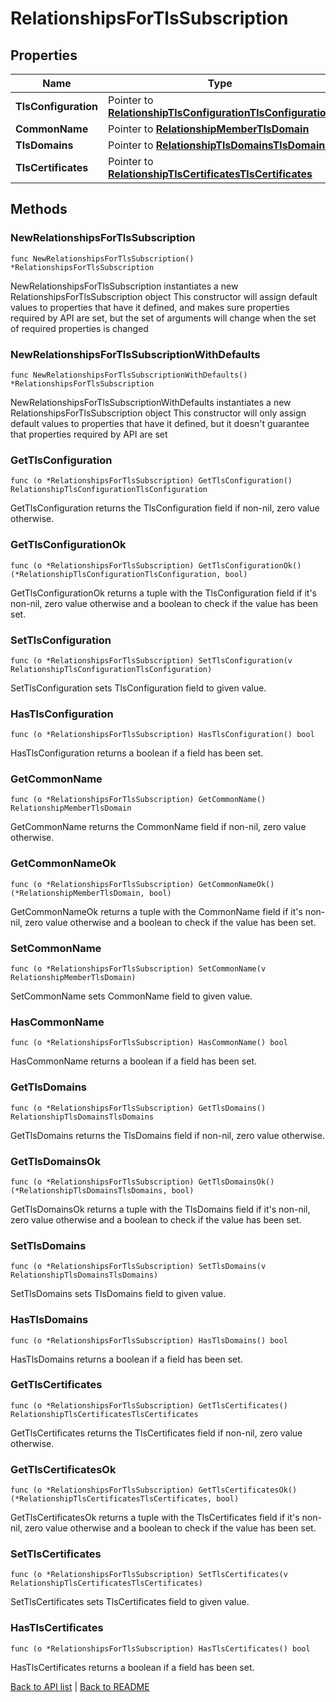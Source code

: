 # RelationshipsForTlsSubscription

## Properties

Name | Type | Description | Notes
------------ | ------------- | ------------- | -------------
**TlsConfiguration** | Pointer to [**RelationshipTlsConfigurationTlsConfiguration**](RelationshipTlsConfigurationTlsConfiguration.md) |  | [optional] 
**CommonName** | Pointer to [**RelationshipMemberTlsDomain**](RelationshipMemberTlsDomain.md) |  | [optional] 
**TlsDomains** | Pointer to [**RelationshipTlsDomainsTlsDomains**](RelationshipTlsDomainsTlsDomains.md) |  | [optional] 
**TlsCertificates** | Pointer to [**RelationshipTlsCertificatesTlsCertificates**](RelationshipTlsCertificatesTlsCertificates.md) |  | [optional] 

## Methods

### NewRelationshipsForTlsSubscription

`func NewRelationshipsForTlsSubscription() *RelationshipsForTlsSubscription`

NewRelationshipsForTlsSubscription instantiates a new RelationshipsForTlsSubscription object
This constructor will assign default values to properties that have it defined,
and makes sure properties required by API are set, but the set of arguments
will change when the set of required properties is changed

### NewRelationshipsForTlsSubscriptionWithDefaults

`func NewRelationshipsForTlsSubscriptionWithDefaults() *RelationshipsForTlsSubscription`

NewRelationshipsForTlsSubscriptionWithDefaults instantiates a new RelationshipsForTlsSubscription object
This constructor will only assign default values to properties that have it defined,
but it doesn't guarantee that properties required by API are set

### GetTlsConfiguration

`func (o *RelationshipsForTlsSubscription) GetTlsConfiguration() RelationshipTlsConfigurationTlsConfiguration`

GetTlsConfiguration returns the TlsConfiguration field if non-nil, zero value otherwise.

### GetTlsConfigurationOk

`func (o *RelationshipsForTlsSubscription) GetTlsConfigurationOk() (*RelationshipTlsConfigurationTlsConfiguration, bool)`

GetTlsConfigurationOk returns a tuple with the TlsConfiguration field if it's non-nil, zero value otherwise
and a boolean to check if the value has been set.

### SetTlsConfiguration

`func (o *RelationshipsForTlsSubscription) SetTlsConfiguration(v RelationshipTlsConfigurationTlsConfiguration)`

SetTlsConfiguration sets TlsConfiguration field to given value.

### HasTlsConfiguration

`func (o *RelationshipsForTlsSubscription) HasTlsConfiguration() bool`

HasTlsConfiguration returns a boolean if a field has been set.

### GetCommonName

`func (o *RelationshipsForTlsSubscription) GetCommonName() RelationshipMemberTlsDomain`

GetCommonName returns the CommonName field if non-nil, zero value otherwise.

### GetCommonNameOk

`func (o *RelationshipsForTlsSubscription) GetCommonNameOk() (*RelationshipMemberTlsDomain, bool)`

GetCommonNameOk returns a tuple with the CommonName field if it's non-nil, zero value otherwise
and a boolean to check if the value has been set.

### SetCommonName

`func (o *RelationshipsForTlsSubscription) SetCommonName(v RelationshipMemberTlsDomain)`

SetCommonName sets CommonName field to given value.

### HasCommonName

`func (o *RelationshipsForTlsSubscription) HasCommonName() bool`

HasCommonName returns a boolean if a field has been set.

### GetTlsDomains

`func (o *RelationshipsForTlsSubscription) GetTlsDomains() RelationshipTlsDomainsTlsDomains`

GetTlsDomains returns the TlsDomains field if non-nil, zero value otherwise.

### GetTlsDomainsOk

`func (o *RelationshipsForTlsSubscription) GetTlsDomainsOk() (*RelationshipTlsDomainsTlsDomains, bool)`

GetTlsDomainsOk returns a tuple with the TlsDomains field if it's non-nil, zero value otherwise
and a boolean to check if the value has been set.

### SetTlsDomains

`func (o *RelationshipsForTlsSubscription) SetTlsDomains(v RelationshipTlsDomainsTlsDomains)`

SetTlsDomains sets TlsDomains field to given value.

### HasTlsDomains

`func (o *RelationshipsForTlsSubscription) HasTlsDomains() bool`

HasTlsDomains returns a boolean if a field has been set.

### GetTlsCertificates

`func (o *RelationshipsForTlsSubscription) GetTlsCertificates() RelationshipTlsCertificatesTlsCertificates`

GetTlsCertificates returns the TlsCertificates field if non-nil, zero value otherwise.

### GetTlsCertificatesOk

`func (o *RelationshipsForTlsSubscription) GetTlsCertificatesOk() (*RelationshipTlsCertificatesTlsCertificates, bool)`

GetTlsCertificatesOk returns a tuple with the TlsCertificates field if it's non-nil, zero value otherwise
and a boolean to check if the value has been set.

### SetTlsCertificates

`func (o *RelationshipsForTlsSubscription) SetTlsCertificates(v RelationshipTlsCertificatesTlsCertificates)`

SetTlsCertificates sets TlsCertificates field to given value.

### HasTlsCertificates

`func (o *RelationshipsForTlsSubscription) HasTlsCertificates() bool`

HasTlsCertificates returns a boolean if a field has been set.


[Back to API list](../README.md#documentation-for-api-endpoints) | [Back to README](../README.md)


